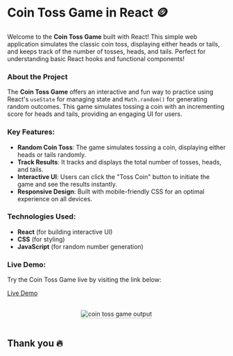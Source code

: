 # Coin Toss Game in React 🪙

Welcome to the **Coin Toss Game** built with React! This simple web application simulates the classic coin toss, displaying either heads or tails, and keeps track of the number of tosses, heads, and tails. Perfect for understanding basic React hooks and functional components!

### About the Project
The **Coin Toss Game** offers an interactive and fun way to practice using React's `useState` for managing state and `Math.random()` for generating random outcomes. This game simulates tossing a coin with an incrementing score for heads and tails, providing an engaging UI for users.

### Key Features:
- **Random Coin Toss**: The game simulates tossing a coin, displaying either heads or tails randomly.
- **Track Results**: It tracks and displays the total number of tosses, heads, and tails.
- **Interactive UI**: Users can click the "Toss Coin" button to initiate the game and see the results instantly.
- **Responsive Design**: Built with mobile-friendly CSS for an optimal experience on all devices.

### Technologies Used:
- **React** (for building interactive UI)
- **CSS** (for styling)
- **JavaScript** (for random number generation)


### Live Demo:
Try the Coin Toss Game live by visiting the link below:

[Live Demo](https://tosswithmanoj.ccbp.tech)

<br/>
<div style="text-align: center;">
    <img src="https://assets.ccbp.in/frontend/content/react-js/coin-toss-game-output.gif" alt="coin toss game output" style="max-width:70%;box-shadow:0 2.8px 2.2px rgba(0, 0, 0, 0.12)">
</div>
<br/>



## Thank you 🔥
